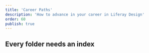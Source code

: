 ```yaml
---
title: 'Career Paths'
description: 'How to advance in your career in Liferay Design'
order: 60
publish: true
---
```


## Every folder needs an index
